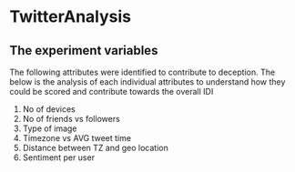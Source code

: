 # TwitterAnalysis
## The experiment variables

The following attributes were identified to contribute to deception. The below is the analysis of each individual attributes to understand how they could be scored and contribute towards the overall IDI

1. No of devices
2. No of friends vs followers
3. Type of image
4. Timezone vs AVG tweet time
5. Distance between TZ and geo location
6. Sentiment per user
  
